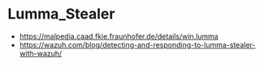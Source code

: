 # Lumma_Stealer
- https://malpedia.caad.fkie.fraunhofer.de/details/win.lumma
- https://wazuh.com/blog/detecting-and-responding-to-lumma-stealer-with-wazuh/